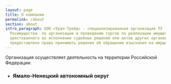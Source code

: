 ```yaml
---
layout: page
title: О компании
permalink: /about
section: about
intro_paragraph: ООО «Урал-Трейд» - специализированная организация ТУ
  Росимущества  по организации и проведению торгов по реализации имущества,
  арестованного во исполнение судебных решений или актов других органов, которым
  предоставлено право принимать решения об обращении взыскания на имущество.
---
```

Организация осуществляет деятельность на территории Российской Федерации:

* ### Ямало-Ненецкий автономный округ